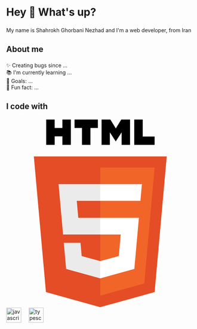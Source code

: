 <h1 align="left">Hey 👋 What's up?</h1>

###

<p align="left">My name is Shahrokh Ghorbani Nezhad and I'm a web developer, from Iran</p>

###

<h2 align="left">About me</h2>

###

<p align="left">✨ Creating bugs since ...<br>📚 I'm currently learning ...<br>🎯 Goals: ...<br>🎲 Fun fact: ...</p>

###

<h2 align="left">I code with</h2>

###

<div align="left">
<svg width="800px" height="800px" viewBox="-52.5 0 361 361" xmlns="http://www.w3.org/2000/svg" preserveAspectRatio="xMinYMin meet"><path d="M255.555 70.766l-23.241 260.36-104.47 28.962-104.182-28.922L.445 70.766h255.11z" fill="#E44D26"/><path d="M128 337.95l84.417-23.403 19.86-222.49H128V337.95z" fill="#F16529"/><path d="M82.82 155.932H128v-31.937H47.917l.764 8.568 7.85 88.01H128v-31.937H85.739l-2.919-32.704zM90.018 236.542h-32.06l4.474 50.146 65.421 18.16.147-.04V271.58l-.14.037-35.568-9.604-2.274-25.471z" fill="#EBEBEB"/><path d="M24.18 0h16.23v16.035h14.847V0h16.231v48.558h-16.23v-16.26H40.411v16.26h-16.23V0zM92.83 16.103H78.544V0h44.814v16.103h-14.295v32.455h-16.23V16.103h-.001zM130.47 0h16.923l10.41 17.062L168.203 0h16.93v48.558h-16.164V24.49l-11.166 17.265h-.28L146.35 24.49v24.068h-15.88V0zM193.21 0h16.235v32.508h22.824v16.05h-39.06V0z"/><path d="M127.89 220.573h39.327l-3.708 41.42-35.62 9.614v33.226l65.473-18.145.48-5.396 7.506-84.08.779-8.576H127.89v31.937zM127.89 155.854v.078h77.143l.64-7.178 1.456-16.191.763-8.568H127.89v31.86z" fill="#FFF"/></svg>
  <img src="https://cdn.jsdelivr.net/gh/devicons/devicon/icons/javascript/javascript-original.svg" height="40" alt="javascript logo"  />
  <img width="12" />
  <img src="https://cdn.jsdelivr.net/gh/devicons/devicon/icons/typescript/typescript-original.svg" height="40" alt="typescript logo"  />
  
</div>

###
